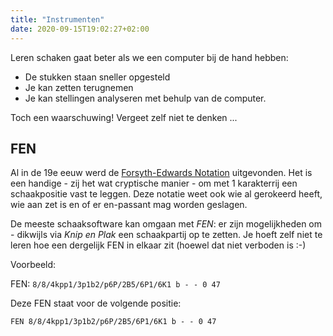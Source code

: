 ```yaml
---
title: "Instrumenten"
date: 2020-09-15T19:02:27+02:00
---
```

Leren schaken gaat beter als we een computer bij de hand hebben:

- De stukken staan sneller opgesteld
- Je kan zetten terugnemen
- Je kan stellingen analyseren met behulp van de computer.

Toch een waarschuwing! Vergeet zelf niet te denken ...

## FEN

Al in de 19e eeuw werd de [Forsyth-Edwards Notation](https://nl.wikipedia.org/wiki/Forsyth-Edwards_Notation) uitgevonden. Het is een handige - zij het wat cryptische manier - om met 1 karakterrij een schaakpositie vast te leggen. Deze notatie weet ook wie al gerokeerd heeft, wie aan zet is en of er en-passant mag worden geslagen.

De meeste schaaksoftware kan omgaan met *FEN*: er zijn mogelijkheden om - dikwijls via *Knip en Plak* een schaakpartij op te zetten.
Je hoeft zelf niet te leren hoe een dergelijk FEN in elkaar zit (hoewel dat niet verboden is :-)

Voorbeeld:

FEN: `8/8/4kpp1/3p1b2/p6P/2B5/6P1/6K1 b - - 0 47`

Deze FEN staat voor de volgende positie:

`FEN 8/8/4kpp1/3p1b2/p6P/2B5/6P1/6K1 b - - 0 47`


<div id="board"></div>
        <script>
            PGNV.pgnView('board',{ pgn: '1. e4 e5 2. Nf3 Nc6 3. Bb5', pieceStyle: 'merida' });
        </script>